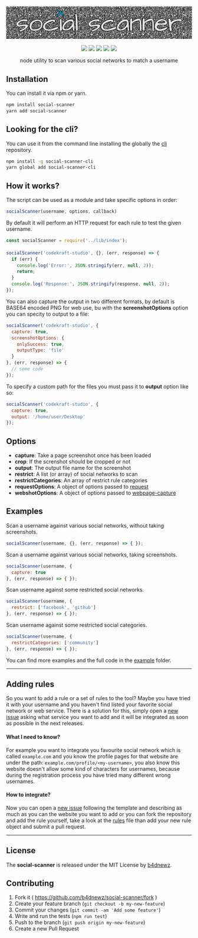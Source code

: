 ![banner](./banner.jpg)

<p align="center">
  <a href="https://npmjs.org/package/social-scanner"><img src="https://badge.fury.io/js/social-scanner.svg"></a>
  <a href="https://travis-ci.org/b4dnewz/social-scanner"><img src="https://travis-ci.org/b4dnewz/social-scanner.svg?branch=master"></a>
  <a href="https://david-dm.org/b4dnewz/social-scanner"><img src="https://david-dm.org/b4dnewz/social-scanner.svg?theme=shields.io"></a>
  <a href="https://coveralls.io/r/b4dnewz/social-scanner"><img src="https://coveralls.io/repos/b4dnewz/social-scanner/badge.svg"></a>
  <a href="https://snyk.io/test/github/b4dnewz/social-scanner"><img src="https://snyk.io/test/github/b4dnewz/social-scanner/badge.svg"></a>
</p>

<p align="center">node utility to scan various social networks to match a username</p>

## Installation
You can install it via npm or yarn.
```bash
npm install social-scanner
yarn add social-scanner
```

## Looking for the cli?
You can use it from the command line installing the globally the [cli](https://github.com/b4dnewz/social-scanner-cli) repository.
```bash
npm install -g social-scanner-cli
yarn global add social-scanner-cli
```

## How it works?
The script can be used as a module and take specific options in order:
```javascript
socialScanner(username, options, callback)
```
By default it will perform an HTTP request for each rule to test the given username.
```javascript
const socialScanner = require('../lib/index');

socialScanner('codekraft-studio', {}, (err, response) => {
  if (err) {
    console.log('Error:', JSON.stringify(err, null, 2));
    return;
  }
  console.log('Response:', JSON.stringify(response, null, 2));
});
```
You can also capture the output in two different formats, by default is BASE64 encoded PNG for web use, bu with the __screenshotOptions__ option you can specity to output to a file:
```javascript
socialScanner('codekraft-studio', {
  capture: true,
  screenshotOptions: {
    onlySuccess: true,
    outputType: 'file'
  }
}, (err, response) => {
  // some code
});
```
To specify a custom path for the files you must pass it to __output__ option like so:
```javascript
socialScanner('codekraft-studio', {
  capture: true,
  output: '/home/user/Desktop'
});
```


## Options
* __capture__: Take a page screenshot once has been loaded
* __crop__: If the screnshot should be cropped or not
* __output__: The output file name for the screenshot
* __restrict__: A list (or array) of social networks to scan
* __restrictCategories__: An array of restrict rule categories
* __requestOptions__: A object of options passed to [request](https://github.com/request/request)
* __webshotOptions__: A object of options passed to [webpage-capture](https://github.com/b4dnewz/webpage-capture)

## Examples
Scan a username against various social networks, without taking screenshots.
```javascript
socialScanner(username, {}, (err, response) => { });
```

Scan a username against various social networks, taking screenshots.
```javascript
socialScanner(username, {
  capture: true
}, (err, response) => { });
```

Scan username against some restricted social networks.
```javascript
socialScanner(username, {
  restrict: ['facebook', 'github']
}, (err, response) => { });
```

Scan username against some restricted social categories.
```javascript
socialScanner(username, {
  restrictCategories: ['community']
}, (err, response) => { });
```
You can find more examples and the full code in the [example](https://github.com/b4dnewz/social-scanner/tree/master/example) folder.

---

## Adding rules
So you want to add a rule or a set of rules to the tool? Maybe you have tried it with your username and you haven't find listed your favorite social network or web service. There is a solution for this, simply open a [new issue](https://github.com/b4dnewz/social-scanner/issues/new?title=Rule+request&labels=enhancement&template=new_rule.md) asking what service you want to add and it will be integrated as soon as possible in the next releases.

#### What I need to know?
For example you want to integrate you favourite social network which is called `example.com` and you know the profile pages for that website are under the path: `example.com/profile/<my-username>`, you also know this website doesn't allow some kind of characters for usernames, because during the registration process you have tried many different wrong usernames.

#### How to integrate?
Now you can open a [new issue](https://github.com/b4dnewz/social-scanner/issues/new?title=Rule+request&labels=enhancement&template=new_rule.md) following the template and describing as much as you can the website you want to add or you can fork the repository and add the rule yourself, take a look at the [rules](https://github.com/b4dnewz/social-scanner/blob/master/lib/rules.js) file than add your new rule object and submit a pull request.

---

## License
The __social-scanner__ is released under the MIT License by [b4dnewz](https://b4dnewz.github.io/).

## Contributing

1. Fork it ( https://github.com/b4dnewz/social-scanner/fork )
2. Create your feature branch (`git checkout -b my-new-feature`)
3. Commit your changes (`git commit -am 'Add some feature'`)
3. Write and run the tests (`npm run test`)
4. Push to the branch (`git push origin my-new-feature`)
5. Create a new Pull Request
